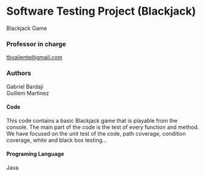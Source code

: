 # Software Testing Project (Blackjack)
Blackjack Game

### Professor in charge 
tbvaliente@gmail.com

### Authors
Gabriel Bardají  
Guillem Martinez

#### Code
This code contains a basic Blackjack game that is playable from the console. The main part of the code is the test of every function and method.
We have focused on the unit test of the code, path coverage, condition coverage, white and black box testing...

#### Programing Language
Java


 
